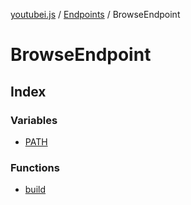 [youtubei.js](../../../../README.md) / [Endpoints](../../README.md) / BrowseEndpoint

# BrowseEndpoint

## Index

### Variables

- [PATH](variables/PATH.md)

### Functions

- [build](functions/build.md)
